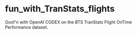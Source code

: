 # fun_with_TranStats_flights
Goof'n with OpenAI CODEX on the BTS TranStats Flight OnTime Performance dataset.

